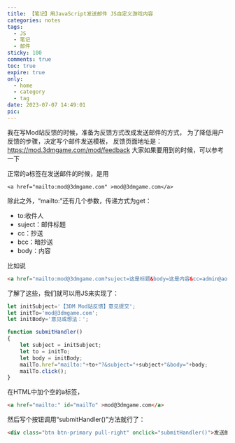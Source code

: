 ```yaml
---
title: 【笔记】用JavaScript发送邮件 JS自定义游戏内容
categories: notes
tags:
  - JS 
  - 笔记 
  - 邮件
sticky: 100
comments: true
toc: true
expire: true
only:
  - home
  - category
  - tag
date: 2023-07-07 14:49:01
pic:
---
```


我在写Mod站反馈的时候，准备为反馈方式改成发送邮件的方式，
为了降低用户反馈的步骤，决定写个邮件发送模板，
反馈页面地址是：
    <a href="https://mod.3dmgame.com/mod/feedback" target="_blank" rel="noopener noreferrer">https://mod.3dmgame.com/mod/feedback</a>
大家如果要用到的时候，可以参考一下


正常的a标签在发送邮件的时候，是用
<pre class="hl"><code class="">&lt;a href="mailto:mod@3dmgame.com" &gt;mod@3dmgame.com&lt;/a&gt;</code></pre>

除此之外，“mailto:”还有几个参数，传递方式为get：
<ul>
	<li>to:收件人</li>
	<li>suject：邮件标题</li>
	<li>cc：抄送</li>
	<li>bcc：暗抄送</li>
	<li>body：内容</li>
</ul>

比如说
```html
<a href="mailto:mod@3dmgame.com?suject=这是标题&body=这是内容&cc=admin@aoe.top" >mod@3dmgame.com</a>

```

了解了这些，我们就可以用JS来实现了：
```js
let initSubject='【3DM Mod站反馈】意见提交';
let initTo='mod@3dmgame.com';
let initBody='意见或想法：';

function submitHandler()
{
	let subject = initSubject;
	let to = initTo;
	let body = initBody;
	mailTo.href="mailto:"+to+"?&subject="+subject+"&body="+body;
	mailTo.click();
}
```

在HTML中加个空的a标签，
```html
<a href="mailto:" id="mailTo" >mod@3dmgame.com</a>

```
然后写个按钮调用“submitHandler()”方法就行了：
```html
<div class="btn btn-primary pull-right" onclick="submitHandler()">发送邮件</div>

```